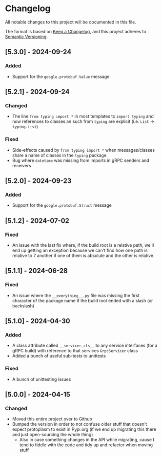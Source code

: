 # Changelog

All notable changes to this project will be documented in this file.

The format is based on [Keep a Changelog](https://keepachangelog.com/en/1.1.0/),
and this project adheres to [Semantic Versioning](https://semver.org/spec/v2.0.0.html).


## [5.3.0] - 2024-09-24

### Added

- Support for the `google.protobuf.Value` message


## [5.2.1] - 2024-09-24

### Changed

- The line `from typing import *` in most templates to `import typing` and now 
  references to classes an such from `typing` are explicit (i.e. `List` -> 
  `typing.List`) 

### Fixed

- Side-effects caused by `from typing import *` when messages/classes share a 
  name of classes in the `typing` package
- Bug where `datetime` was missing from imports in gRPC senders and receivers


## [5.2.0] - 2024-09-23

### Added

- Support for the `google.protobuf.Struct` message


## [5.1.2] - 2024-07-02

### Fixed

- An issue with the last fix where, if the build root is a relative path, we'll 
  end up getting an exception because we can't find how one path is relative to 7
  another if one of them is absolute and the other is relative.


## [5.1.1] - 2024-06-28

### Fixed

- An issue where the `__everything__.py` file was missing the first character of
  the package name if the build root ended with a slash (or backslash)


## [5.1.0] - 2024-04-30

### Added

- A class attribute called `__servicer_cls__` to any service interfaces (for 
  a gRPC build) with reference to that services `GrpcServicer` class
- Added a bunch of useful sub-tests to unittests

### Fixed

- A bunch of unittesting issues

## [5.0.0] - 2024-04-15

### Changed

- Moved this entire project over to Github 
- Bumped the version in order to not confuse older stuff that doesn't expect 
  protoplasm to exist in Pypi.org (if we end up migrating this there and 
  just open-sourcing the whole thing)
  - Also in case something changes in the API while migrating, cause I tend 
    to fiddle with the code and tidy up and refactor when moving stuff
